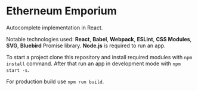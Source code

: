 # Etherneum Emporium

Autocomplete implementation in React.

Notable technologies used: __React__, __Babel__, __Webpack__, __ESLint__, __CSS Modules__, __SVG__, __Bluebird__ Promise library. __Node.js__ is required to run an app.

To start a project clone this repository and install required modules with `npm install` command. After that run an app in development mode with `npm start -s`.

For production build use `npm run build`.
